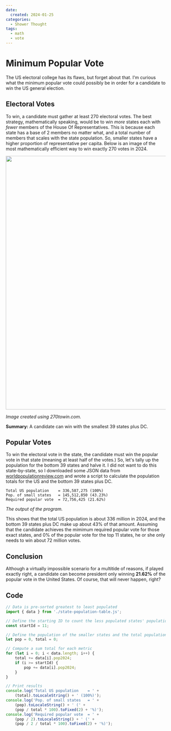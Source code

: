 ```yaml
---
date:
  created: 2024-01-25
categories:
  - Shower Thought
tags:
  - math
  - vote
---
```

# Minimum Popular Vote

The US electoral college has its flaws, but forget about that. I'm curious what the minimum popular vote could possibly be in order for a candidate to win the US general election.

<!-- more -->

## Electoral Votes

To win, a candidate must gather at least 270 electoral votes. The best strategy, mathematically speaking, would be to win *more* states each with *fewer* members of the House Of Representatives. This is because each state has a base of 2 members no matter what, and a total number of members that scales with the state population. So, smaller states have a higher proportion of representative per capita. Below is an image of the most mathematically efficient way to win exactly 270 votes in 2024.

<a href="https://www.270towin.com/maps/oL6oy"><img src="https://www.270towin.com/map-images/oL6oy.png" width="800"></a>

*Image created using 270towin.com.*

**Summary:** A candidate can win with the smallest 39 states plus DC.

## Popular Votes

To win the electoral vote in the state, the candidate must win the popular vote in that state (meaning at least half of the votes.) So, let's tally up the population for the bottom 39 states and halve it. I did not want to do this state-by-state, so I downloaded some JSON data from [worldpopulationreview.com](https://worldpopulationreview.com/states) and wrote a script to calculate the population totals for the US and the bottom 39 states plus DC.

```
Total US population    = 336,587,275 (100%)
Pop. of small states   = 145,512,850 (43.23%)
Required popular vote  = 72,756,425 (21.62%)
```

*The output of the program.*

This shows that the total US population is about 336 million in 2024, and the bottom 39 states plus DC make up about 43% of that amount. Assuming that the candidate achieves the mimimum required popular vote for those exact states, and 0% of the popular vote for the top 11 states, he or she only needs to win about 72 million votes.

## Conclusion

Although a virtually impossible scenario for a multitide of reasons, if played exactly right, a candidate can become president only winning **21.62%** of the popular vote in the United States. Of course, that will never happen, right?

## Code

```js
// Data is pre-sorted greatest to least populated
import { data } from './state-population-table.js';

// Define the starting ID to count the less populated states' populations
const startId = 11;

// Define the population of the smaller states and the total population
let pop = 0, total = 0;

// Compute a sum total for each metric
for (let i = 0; i < data.length; i++) {
    total += data[i].pop2024;
    if (i >= startId) {
        pop += data[i].pop2024;
    }
}

// Print results
console.log('Total US population    = ' +
    (total).toLocaleString() + ' (100%)');
console.log('Pop. of small states   = ' +
    (pop).toLocaleString() + ' (' +
    (pop / total * 100).toFixed(2) + '%)');
console.log('Required popular vote  = ' +
    (pop / 2).toLocaleString() + ' (' +
    (pop / 2 / total * 100).toFixed(2) + '%)');
```